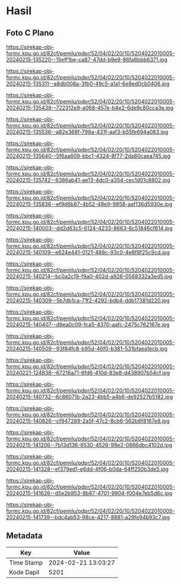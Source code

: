# Hasil

## Foto C Plano

https://sirekap-obj-formc.kpu.go.id/82cf/pemilu/pdpr/52/04/02/20/10/5204022010005-20240215-135220--15eff1be-ca87-47dd-b9e9-86fa6bbb6371.jpg

https://sirekap-obj-formc.kpu.go.id/82cf/pemilu/pdpr/52/04/02/20/10/5204022010005-20240215-135311--a8db008a-3fb0-49c5-a1a1-6e8ed0cb0406.jpg

https://sirekap-obj-formc.kpu.go.id/82cf/pemilu/pdpr/52/04/02/20/10/5204022010005-20240215-135438--722312e9-a068-457e-b4e2-6de9c80cca3e.jpg

https://sirekap-obj-formc.kpu.go.id/82cf/pemilu/pdpr/52/04/02/20/10/5204022010005-20240215-135536--a82e368f-798a-431f-aaf3-b55fe694a083.jpg

https://sirekap-obj-formc.kpu.go.id/82cf/pemilu/pdpr/52/04/02/20/10/5204022010005-20240215-135640--5f6aa609-bbc1-4324-8f77-2da80caea745.jpg

https://sirekap-obj-formc.kpu.go.id/82cf/pemilu/pdpr/52/04/02/20/10/5204022010005-20240215-135742--6386ab41-ae13-4dc0-a354-cec1d01c8802.jpg

https://sirekap-obj-formc.kpu.go.id/82cf/pemilu/pdpr/52/04/02/20/10/5204022010005-20240215-135836--ef9d6b87-4b52-48e9-9858-aaf136d5930e.jpg

https://sirekap-obj-formc.kpu.go.id/82cf/pemilu/pdpr/52/04/02/20/10/5204022010005-20240215-140003--dd2d63c5-6124-4233-8663-6c51846cf614.jpg

https://sirekap-obj-formc.kpu.go.id/82cf/pemilu/pdpr/52/04/02/20/10/5204022010005-20240215-140109--e624e441-0121-488c-93c0-4e8f8f25c9cd.jpg

https://sirekap-obj-formc.kpu.go.id/82cf/pemilu/pdpr/52/04/02/20/10/5204022010005-20240215-140214--bc0a2c19-f9a0-402d-a926-0568332a3ed5.jpg

https://sirekap-obj-formc.kpu.go.id/82cf/pemilu/pdpr/52/04/02/20/10/5204022010005-20240215-140309--5b7db1ca-71f2-4292-bdb4-ddb17381d220.jpg

https://sirekap-obj-formc.kpu.go.id/82cf/pemilu/pdpr/52/04/02/20/10/5204022010005-20240215-140407--d9ea0c09-fca5-4370-aafc-2475c762167e.jpg

https://sirekap-obj-formc.kpu.go.id/82cf/pemilu/pdpr/52/04/02/20/10/5204022010005-20240215-140509--93f84fc8-b95d-46f0-b381-531bfaea1ecb.jpg

https://sirekap-obj-formc.kpu.go.id/82cf/pemilu/pdpr/52/04/02/20/10/5204022010005-20240221-124838--67216a71-8fd6-410d-83e8-d438907b54cf.jpg

https://sirekap-obj-formc.kpu.go.id/82cf/pemilu/pdpr/52/04/02/20/10/5204022010005-20240215-140732--6c86071b-2a23-4bb5-a4b6-de92527b5182.jpg

https://sirekap-obj-formc.kpu.go.id/82cf/pemilu/pdpr/52/04/02/20/10/5204022010005-20240215-140826--cf947289-2a5f-47c2-8cb6-562b6f8167e8.jpg

https://sirekap-obj-formc.kpu.go.id/82cf/pemilu/pdpr/52/04/02/20/10/5204022010005-20240215-141206--7b13d136-6530-4526-99e2-0866dbc4102d.jpg

https://sirekap-obj-formc.kpu.go.id/82cf/pemilu/pdpr/52/04/02/20/10/5204022010005-20240215-141328--ef379ed1-e6dd-4f06-b0da-64ff250b3de5.jpg

https://sirekap-obj-formc.kpu.go.id/82cf/pemilu/pdpr/52/04/02/20/10/5204022010005-20240215-141626--d5e2b953-8b87-4701-9904-f004e7eb5d6c.jpg

https://sirekap-obj-formc.kpu.go.id/82cf/pemilu/pdpr/52/04/02/20/10/5204022010005-20240215-141739--bdc4ab53-98ce-4217-8881-a29fe94b93c7.jpg


## Metadata

| Key        | Value               |
| ---------- | ------------------- |
| Time Stamp | 2024-02-21 13:03:27 |
| Kode Dapil | 5201                |



